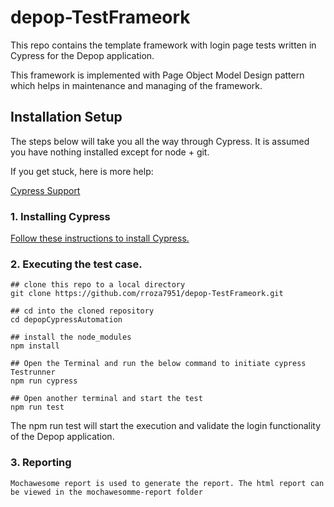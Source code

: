 # depop-TestFrameork

This repo contains the template framework with login page tests written in Cypress for the Depop application.

This framework is implemented with Page Object Model Design pattern which helps in maintenance and managing of the framework.

## Installation Setup

The steps below will take you all the way through Cypress. It is assumed you have nothing installed except for node + git.

If you get stuck, here is more help:

[Cypress Support](https://on.cypress.io/support)

### 1. Installing Cypress
[Follow these instructions to install Cypress.](https://on.cypress.io/installing-cypress)

### 2. Executing the test case.

    ## clone this repo to a local directory
    git clone https://github.com/rroza7951/depop-TestFrameork.git

    ## cd into the cloned repository
    cd depopCypressAutomation

    ## install the node_modules
    npm install

    ## Open the Terminal and run the below command to initiate cypress Testrunner
    npm run cypress

    ## Open another terminal and start the test
    npm run test

The npm run test will start the execution and validate the login functionality of the Depop application.

### 3. Reporting
    Mochawesome report is used to generate the report. The html report can be viewed in the mochawesomme-report folder